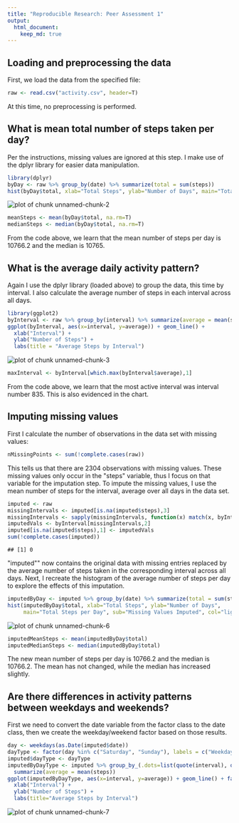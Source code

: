```yaml
---
title: "Reproducible Research: Peer Assessment 1"
output: 
  html_document:
    keep_md: true
---
```



## Loading and preprocessing the data
First, we load the data from the specified file:


```r
raw <- read.csv("activity.csv", header=T)
```

At this time, no preprocessing is performed.

## What is mean total number of steps taken per day?
Per the instructions, missing values are ignored at this step. I make use of 
the dplyr library for easier data manipulation.


```r
library(dplyr)
byDay <- raw %>% group_by(date) %>% summarize(total = sum(steps))
hist(byDay$total, xlab="Total Steps", ylab="Number of Days", main="Total Steps per Day", col="lightgreen")
```

![plot of chunk unnamed-chunk-2](figure/unnamed-chunk-2-1.png) 

```r
meanSteps <- mean(byDay$total, na.rm=T)
medianSteps <- median(byDay$total, na.rm=T)
```

From the code above, we learn that the mean number of steps per day is 
10766.2 and the median is 10765.

## What is the average daily activity pattern?
Again I use the dplyr library (loaded above) to group the data, this time by 
interval. I also calculate the average number of steps in each interval across 
all days.


```r
library(ggplot2)
byInterval <- raw %>% group_by(interval) %>% summarize(average = mean(steps, na.rm=T))
ggplot(byInterval, aes(x=interval, y=average)) + geom_line() +
  xlab("Interval") +
  ylab("Number of Steps") +
  labs(title = "Average Steps by Interval")
```

![plot of chunk unnamed-chunk-3](figure/unnamed-chunk-3-1.png) 

```r
maxInterval <- byInterval[which.max(byInterval$average),1]
```

From the code above, we learn that the most active interval was interval number 
835. This is also evidenced in the chart.


## Imputing missing values
First I calculate the number of observations in the data set with missing values:


```r
nMissingPoints <- sum(!complete.cases(raw))
```

This tells us that there are 2304 observations with missing values.
These missing values only occur in the "steps" variable, thus I focus on that 
variable for the imputation step. To impute the missing values, I use the mean 
number of steps for the interval, average over all days in the data set.


```r
imputed <- raw
missingIntervals <- imputed[is.na(imputed$steps),3]
missingIntervals <- sapply(missingIntervals, function(x) match(x, byInterval$interval))
imputedVals <- byInterval[missingIntervals,2]
imputed[is.na(imputed$steps),1] <- imputedVals
sum(!complete.cases(imputed))
```

```
## [1] 0
```

"imputed"" now contains the original data with missing entries replaced by the 
average number of steps taken in the corresponding interval across all days.
Next, I recreate the histogram of the average number of steps per day to explore
the effects of this imputation.


```r
imputedByDay <- imputed %>% group_by(date) %>% summarize(total = sum(steps))
hist(imputedByDay$total, xlab="Total Steps", ylab="Number of Days", 
     main="Total Steps per Day", sub="Missing Values Imputed", col="lightgreen")
```

![plot of chunk unnamed-chunk-6](figure/unnamed-chunk-6-1.png) 

```r
imputedMeanSteps <- mean(imputedByDay$total)
imputedMedianSteps <- median(imputedByDay$total)
```

The new mean number of steps per day is 10766.2 
and the median is 10766.2. The mean has not changed,
while the median has increased slightly.

## Are there differences in activity patterns between weekdays and weekends?
First we need to convert the date variable from the factor class to the date class,
then we create the weekday/weekend factor based on those results.


```r
day <- weekdays(as.Date(imputed$date))
dayType <- factor(day %in% c("Saturday", "Sunday"), labels = c("Weekday", "Weekend"))
imputed$dayType <- dayType
imputedByDayType <- imputed %>% group_by_(.dots=list(quote(interval), quote(dayType))) %>% 
  summarize(average = mean(steps))
ggplot(imputedByDayType, aes(x=interval, y=average)) + geom_line() + facet_grid(dayType~.) +
  xlab("Interval") +
  ylab("Number of Steps") +
  labs(title="Average Steps by Interval")
```

![plot of chunk unnamed-chunk-7](figure/unnamed-chunk-7-1.png) 

